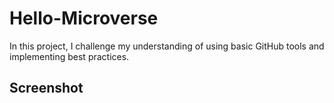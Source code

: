 # Hello-Microverse
In this project, I challenge my understanding of using basic GitHub tools and implementing best practices.

## Screenshot


